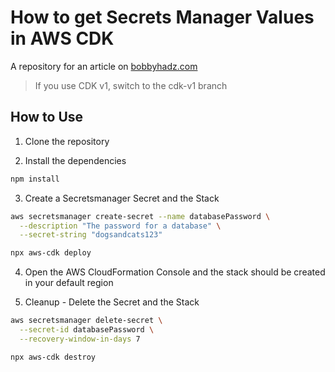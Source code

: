 # How to get Secrets Manager Values in AWS CDK

A repository for an article on
[bobbyhadz.com](https://bobbyhadz.com/blog/get-secrets-manager-values-aws-cdk)

> If you use CDK v1, switch to the cdk-v1 branch

## How to Use

1. Clone the repository

2. Install the dependencies

```bash
npm install
```

3. Create a Secretsmanager Secret and the Stack

```bash
aws secretsmanager create-secret --name databasePassword \
  --description "The password for a database" \
  --secret-string "dogsandcats123"

npx aws-cdk deploy
```

4. Open the AWS CloudFormation Console and the stack should be created in your
   default region

5. Cleanup - Delete the Secret and the Stack

```bash
aws secretsmanager delete-secret \
  --secret-id databasePassword \
  --recovery-window-in-days 7

npx aws-cdk destroy
```
